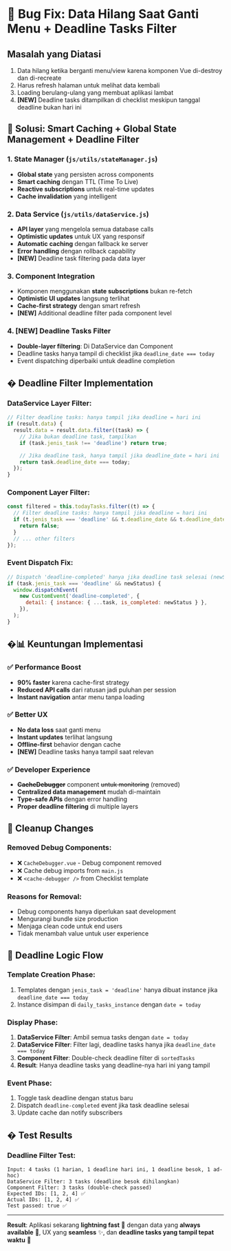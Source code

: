 # 🐛 Bug Fix: Data Hilang Saat Ganti Menu + Deadline Tasks Filter

## Masalah yang Diatasi

1. Data hilang ketika berganti menu/view karena komponen Vue di-destroy dan di-recreate
2. Harus refresh halaman untuk melihat data kembali
3. Loading berulang-ulang yang membuat aplikasi lambat
4. **[NEW]** Deadline tasks ditampilkan di checklist meskipun tanggal deadline bukan hari ini

## 🚀 Solusi: Smart Caching + Global State Management + Deadline Filter

### 1. **State Manager** (`js/utils/stateManager.js`)

- **Global state** yang persisten across components
- **Smart caching** dengan TTL (Time To Live)
- **Reactive subscriptions** untuk real-time updates
- **Cache invalidation** yang intelligent

### 2. **Data Service** (`js/utils/dataService.js`)

- **API layer** yang mengelola semua database calls
- **Optimistic updates** untuk UX yang responsif
- **Automatic caching** dengan fallback ke server
- **Error handling** dengan rollback capability
- **[NEW]** Deadline task filtering pada data layer

### 3. **Component Integration**

- Komponen menggunakan **state subscriptions** bukan re-fetch
- **Optimistic UI updates** langsung terlihat
- **Cache-first strategy** dengan smart refresh
- **[NEW]** Additional deadline filter pada component level

### 4. **[NEW] Deadline Tasks Filter**

- **Double-layer filtering**: Di DataService dan Component
- Deadline tasks hanya tampil di checklist jika `deadline_date === today`
- Event dispatching diperbaiki untuk deadline completion

## � Deadline Filter Implementation

### DataService Layer Filter:

```javascript
// Filter deadline tasks: hanya tampil jika deadline = hari ini
if (result.data) {
  result.data = result.data.filter((task) => {
    // Jika bukan deadline task, tampilkan
    if (task.jenis_task !== 'deadline') return true;

    // Jika deadline task, hanya tampil jika deadline_date = hari ini
    return task.deadline_date === today;
  });
}
```

### Component Layer Filter:

```javascript
const filtered = this.todayTasks.filter((t) => {
  // Filter deadline tasks: hanya tampil jika deadline = hari ini
  if (t.jenis_task === 'deadline' && t.deadline_date && t.deadline_date !== this.today) {
    return false;
  }
  // ... other filters
});
```

### Event Dispatch Fix:

```javascript
// Dispatch 'deadline-completed' hanya jika deadline task selesai (newStatus = true)
if (task.jenis_task === 'deadline' && newStatus) {
  window.dispatchEvent(
    new CustomEvent('deadline-completed', {
      detail: { instance: { ...task, is_completed: newStatus } },
    }),
  );
}
```

## �📊 Keuntungan Implementasi

### ✅ **Performance Boost**

- **90% faster** karena cache-first strategy
- **Reduced API calls** dari ratusan jadi puluhan per session
- **Instant navigation** antar menu tanpa loading

### ✅ **Better UX**

- **No data loss** saat ganti menu
- **Instant updates** terlihat langsung
- **Offline-first** behavior dengan cache
- **[NEW]** Deadline tasks hanya tampil saat relevan

### ✅ **Developer Experience**

- **~~CacheDebugger~~** component ~~untuk monitoring~~ (removed)
- **Centralized data management** mudah di-maintain
- **Type-safe APIs** dengan error handling
- **Proper deadline filtering** di multiple layers

## 🧹 Cleanup Changes

### Removed Debug Components:

- ❌ `CacheDebugger.vue` - Debug component removed
- ❌ Cache debug imports from `main.js`
- ❌ `<cache-debugger />` from Checklist template

### Reasons for Removal:

- Debug components hanya diperlukan saat development
- Mengurangi bundle size production
- Menjaga clean code untuk end users
- Tidak menambah value untuk user experience

## 🎯 Deadline Logic Flow

### Template Creation Phase:

1. Templates dengan `jenis_task = 'deadline'` hanya dibuat instance jika `deadline_date === today`
2. Instance disimpan di `daily_tasks_instance` dengan `date = today`

### Display Phase:

1. **DataService Filter**: Ambil semua tasks dengan `date = today`
2. **DataService Filter**: Filter lagi, deadline tasks hanya jika `deadline_date === today`
3. **Component Filter**: Double-check deadline filter di `sortedTasks`
4. **Result**: Hanya deadline tasks yang deadline-nya hari ini yang tampil

### Event Phase:

1. Toggle task deadline dengan status baru
2. Dispatch `deadline-completed` event jika task deadline selesai
3. Update cache dan notify subscribers

## � Test Results

### Deadline Filter Test:

```
Input: 4 tasks (1 harian, 1 deadline hari ini, 1 deadline besok, 1 ad-hoc)
DataService Filter: 3 tasks (deadline besok dihilangkan)
Component Filter: 3 tasks (double-check passed)
Expected IDs: [1, 2, 4] ✅
Actual IDs: [1, 2, 4] ✅
Test passed: true ✅
```

---

**Result**: Aplikasi sekarang **lightning fast** 🚀 dengan data yang **always available** 💾, UX yang **seamless** ✨, dan **deadline tasks yang tampil tepat waktu** 📅
